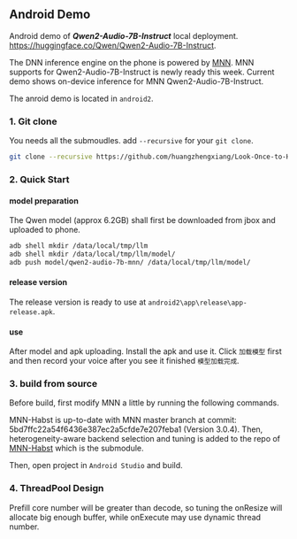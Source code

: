 ## Android Demo

Android demo of ***Qwen2-Audio-7B-Instruct*** local deployment. https://huggingface.co/Qwen/Qwen2-Audio-7B-Instruct.

The DNN inference engine on the phone is powered by [MNN](https://github.com/alibaba/MNN). MNN supports for Qwen2-Audio-7B-Instruct is newly ready this week. Current demo shows on-device inference for MNN Qwen2-Audio-7B-Instruct.

The anroid demo is located in `android2`.

### 1. Git clone
You needs all the submoudles. add `--recursive` for your `git clone`.
```bash
git clone --recursive https://github.com/huangzhengxiang/Look-Once-to-Hear-Android-Demo.git
```

### 2. Quick Start

#### model preparation
The Qwen model (approx 6.2GB) shall first be downloaded from jbox and uploaded to phone.

```bash
adb shell mkdir /data/local/tmp/llm
adb shell mkdir /data/local/tmp/llm/model/
adb push model/qwen2-audio-7b-mnn/ /data/local/tmp/llm/model/
```

#### release version
The release version is ready to use at `android2\app\release\app-release.apk`.

#### use
After model and apk uploading. Install the apk and use it. Click `加载模型` first and then record your voice after you see it finished `模型加载完成`.


### 3. build from source
Before build, first modify MNN a little by running the following commands.

MNN-Habst is up-to-date with MNN master branch at commit: 5bd7ffc22a54f6436e387ec2a5cfde7e207feba1 (Version 3.0.4).
Then, heterogeneity-aware backend selection and tuning is added to the repo of [MNN-Habst](https://github.com/Embedded-AI-Systems/MNN-Habst.git) which is the submodule.

Then, open project in `Android Studio` and build.

### 4. ThreadPool Design

Prefill core number will be greater than decode, so tuning the onResize will allocate big enough buffer, while onExecute may use dynamic thread number.
